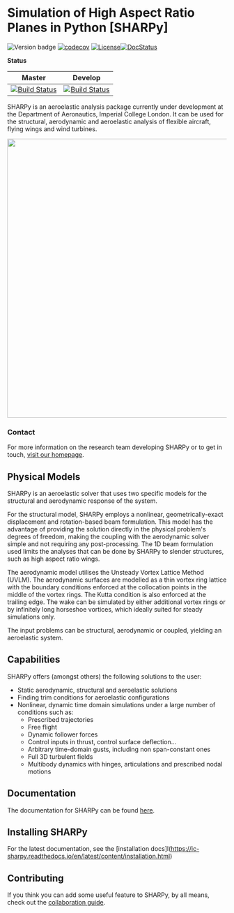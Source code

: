 # Simulation of High Aspect Ratio Planes in Python [SHARPy]
![Version badge](https://img.shields.io/endpoint.svg?url=https%3A%2F%2Fraw.githubusercontent.com%2FImperialCollegeLondon%2Fsharpy%2Fmaster%2F.version.json) [![codecov](https://codecov.io/gh/ImperialCollegeLondon/sharpy/branch/master/graph/badge.svg)](https://codecov.io/gh/ImperialCollegeLondon/sharpy)
[![License](https://img.shields.io/badge/License-BSD%203--Clause-blue.svg)](https://opensource.org/licenses/BSD-3-Clause)[![DocStatus](https://readthedocs.org/projects/pip/badge/?badge=master)](https://ic-sharpy.readthedocs.io/en/master/)


__Status__

| Master  | Develop        |
|---------|----------------|
| [![Build Status](https://travis-ci.org/ImperialCollegeLondon/sharpy.svg?branch=master)](https://travis-ci.org/ImperialCollegeLondon/sharpy) | [![Build Status](https://travis-ci.org/ImperialCollegeLondon/sharpy.svg?branch=develop)](https://travis-ci.org/ImperialCollegeLondon/sharpy)|


SHARPy is an aeroelastic analysis package currently under development at the Department of Aeronautics, Imperial
College London. It can be used for the structural, aerodynamic and aeroelastic analysis of flexible aircraft, flying
wings and wind turbines.

<img src="https://github.com/ImperialCollegeLondon/sharpy/raw/master/docs/source/media/XHALE-render.jpg" width=640>

### Contact 

For more information on the research team developing SHARPy or to get in touch, [visit our homepage](http://www.imperial.ac.uk/aeroelastics).

## Physical Models

SHARPy is an aeroelastic solver that uses two specific models for the structural and aerodynamic response of the system.

For the structural model, SHARPy employs a nonlinear, geometrically-exact displacement and rotation-based beam formulation.
This model has the advantage of providing the solution directly in the physical problem's degrees of freedom, making the 
coupling with the aerodynamic solver simple and not requiring any post-processing. The 1D beam formulation used limits 
the analyses that can be done by SHARPy to slender structures, such as high aspect ratio wings.

The aerodynamic model utilises the Unsteady Vortex Lattice Method (UVLM). The aerodynamic surfaces are modelled as a thin
vortex ring lattice with the boundary conditions enforced at the collocation points in the middle of the vortex rings.
The Kutta condition is also enforced at the trailing edge. The wake can be simulated by either additional vortex rings 
or by infinitely long horseshoe vortices, which ideally suited for steady simulations only.

The input problems can be structural, aerodynamic or coupled, yielding an aeroelastic system.

## Capabilities

SHARPy offers (amongst others) the following solutions to the user:
* Static aerodynamic, structural and aeroelastic solutions
* Finding trim conditions for aeroelastic configurations
* Nonlinear, dynamic time domain simulations under a large number of conditions such as:
    + Prescribed trajectories
    + Free flight
    + Dynamic follower forces
    + Control inputs in thrust, control surface deflection...
    + Arbitrary time-domain gusts, including non span-constant ones
    + Full 3D turbulent fields
    + Multibody dynamics with hinges, articulations and prescribed nodal motions
    
## Documentation

The documentation for SHARPy can be found [here](http://ic-sharpy.readthedocs.io).

## Installing SHARPy

For the latest documentation, see the [installation docs]l(https://ic-sharpy.readthedocs.io/en/latest/content/installation.html)

## Contributing

If you think you can add some useful feature to SHARPy, by all means, check out
the [collaboration guide](https://ic-sharpy.readthedocs.io/en/latest/content/contributing.html).

